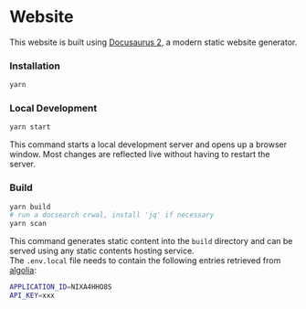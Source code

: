 # Website

This website is built using [Docusaurus 2](https://docusaurus.io/), a modern static website generator.

### Installation

```bash
yarn
```

### Local Development

```bash
yarn start
```

This command starts a local development server and opens up a browser window. Most changes are reflected live without having to restart the server.

### Build

```bash
yarn build
# run a docsearch crwal, install 'jq' if necessary
yarn scan
```

This command generates static content into the `build` directory and can be served using any static contents hosting service.  
The `.env.local` file needs to contain the following entries retrieved from [algolia](https://www.algolia.com):

```bash
APPLICATION_ID=NIXA4HHO8S
API_KEY=xxx
```
